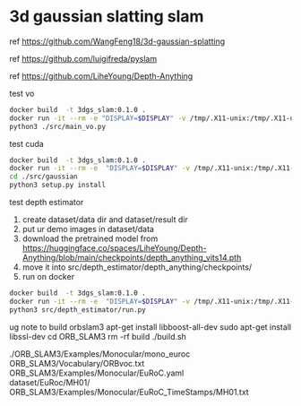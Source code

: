 # 3d gaussian slatting slam

ref https://github.com/WangFeng18/3d-gaussian-splatting

ref https://github.com/luigifreda/pyslam

ref https://github.com/LiheYoung/Depth-Anything

test vo
```bash
docker build  -t 3dgs_slam:0.1.0 .
docker run -it --rm -e "DISPLAY=$DISPLAY" -v /tmp/.X11-unix:/tmp/.X11-unix -v ./:/app --privileged --gpus all 3dgs_slam:0.1.0 bash
python3 ./src/main_vo.py
```
test cuda
```bash
docker build  -t 3dgs_slam:0.1.0 .
docker run -it --rm -e  "DISPLAY=$DISPLAY" -v /tmp/.X11-unix:/tmp/.X11-unix -v ./:/app --privileged --gpus all 3dgs_slam:0.1.0 bash
cd ./src/gaussian
python3 setup.py install
```

test depth estimator
1. create dataset/data dir and dataset/result dir
2. put ur demo images in dataset/data
3. download the pretrained model from https://huggingface.co/spaces/LiheYoung/Depth-Anything/blob/main/checkpoints/depth_anything_vits14.pth
4. move it into src/depth_estimator/depth_anything/checkpoints/
5. run on docker
```bash
docker build  -t 3dgs_slam:0.1.0 .
docker run -it --rm -e  "DISPLAY=$DISPLAY" -v /tmp/.X11-unix:/tmp/.X11-unix -v ./:/app --privileged --gpus all 3dgs_slam:0.1.0 bash
python3 src/depth_estimator/run.py
```

ug note
to build orbslam3
apt-get install libboost-all-dev
sudo apt-get install libssl-dev
cd ORB_SLAM3
rm -rf build
./build.sh

./ORB_SLAM3/Examples/Monocular/mono_euroc \
ORB_SLAM3/Vocabulary/ORBvoc.txt \
ORB_SLAM3/Examples/Monocular/EuRoC.yaml \
dataset/EuRoc/MH01/ \
ORB_SLAM3/Examples/Monocular/EuRoC_TimeStamps/MH01.txt

